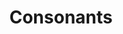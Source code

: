 ---
title: Consonants
has_children: true
permalink: consonants
number: 5
letter: b
audio: 5b.mp3
---